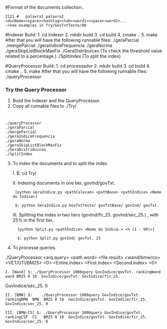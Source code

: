 #Format of the documents collection..
	
	2121 # 	 palavra1 palavra2 
	<docName><space><hashtag><tab><word1><space><word2>...
	->See examples in Try/GovTxtTeste/00
	
#Indexer
	Build:
		1. cd Indexer
		2. mkdir build
		3. cd build
		4. cmake ..
		5. make
	 After that you will have the following runnable files:
		./geraParcial
		./mergeParcial
		./geraIndiceFrequencia
		./geraNorma
		./geraSkipListBlockMaxFix
		./GeraDistribuicao (To check the threshold value related to a percentage.)
		./SplitIndex  (To split the index)
	
#QueryProcessor
	Build:
		1. cd processador
		2. mkdir build
		3. cd build
		4. cmake ..
		5. make
	After that you will have the following runnable files:
		./queryProcessor
	
### Try the Query Processor ###

1. Build the Indexer and the QueryProcessor.
2. Copy all runnable files to ./Try/
#
	./queryProcessor
	./geraParcial
	./mergeParcial
	./geraIndiceFrequencia
	./geraNorma
	./geraSkipListBlockMaxFix
	./GeraDistribuicao
	./SplitIndex
	
 
3. To index the documents and to split the index.

	I.  $: cd Try/
	
	II. Indexing documents in one tier, govInd/govTxt.
	
	    [python GeraIndice.py <pathColecao> <pathBase> <pathIndice> <Nome do Indice>]
	    
	    $: python GeraIndice.py GovTxtTeste/ govTxtBase/ govInd/ govTxt.
	 
	  
	III. Splitting the index in two tiers (govInd/fir_25. govInd/sec_25.) , with 25% in the first tier.. 
	     
	     [python Split.py <pathIndice> <Nome do Indice.> <% (1 - 99)>]
	 
	     $: python Split.py govInd/ govTxt. 25
	 
	   
	  
4. To processe queries.


./QueryProcessor <arq.query> <path.word> <file.result> <wand/bmw/cs> <VET/UTI/BM25> <0> <Top-k> <Entire.index> <First.index> <Second.index> <0>

	I. [Wand] $: ./QueryProcessor 1000query GovIndice/govTxt. rankingWand wand BM25 0 10  GovIndice/govTxt. GovIndice/fir_25. 
GovIndice/sec_25. 0

	II. [BMW] $:    ./QueryProcessor 1000query GovIndice/govTxt. rankingBMW  BMW  BM25 0 10  GovIndice/govTxt. GovIndice/fir_25. GovIndice/sec_25. 0

	III. [BMW-CS] $: ./QueryProcessor 1000query GovIndice/govTxt. rankingCSP  CS   BM25 0 10  GovIndice/govTxt. GovIndice/fir_25. GovIndice/sec_25. 0
